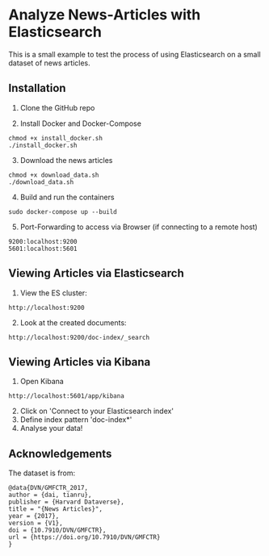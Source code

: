 # Analyze News-Articles with Elasticsearch

This is a small example to test the process of using Elasticsearch on a small dataset of news articles. 

## Installation

1. Clone the GitHub repo

   
2. Install Docker and Docker-Compose

```shell
chmod +x install_docker.sh
./install_docker.sh
```

3. Download the news articles

```shell
chmod +x download_data.sh
./download_data.sh
```
   

4. Build and run the containers
   
``` shell
sudo docker-compose up --build
```

5. Port-Forwarding to access via Browser (if connecting to a remote host)

``` shell
9200:localhost:9200
5601:localhost:5601
```

## Viewing Articles via Elasticsearch

1. View the ES cluster: 

```
http://localhost:9200
```

2. Look at the created documents: 

```
http://localhost:9200/doc-index/_search
```

## Viewing Articles via Kibana

1. Open Kibana

```shell
http://localhost:5601/app/kibana
```

2. Click on 'Connect to your Elasticsearch index'
3. Define index pattern 'doc-index*'
4. Analyse your data!


## Acknowledgements

The dataset is from:

```
@data{DVN/GMFCTR_2017,
author = {dai, tianru},
publisher = {Harvard Dataverse},
title = "{News Articles}",
year = {2017},
version = {V1},
doi = {10.7910/DVN/GMFCTR},
url = {https://doi.org/10.7910/DVN/GMFCTR}
}
```